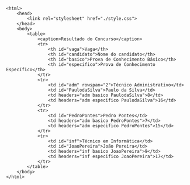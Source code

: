 <Code language='html'>
&lt;html&gt;
    &lt;head&gt;
        &lt;link rel="stylesheet" href="./style.css"&gt;
    &lt;/head&gt;
    &lt;body&gt;
        &lt;table&gt;
            &lt;caption&gt;Resultado do Concurso&lt;/caption&gt;
            &lt;tr&gt;
                &lt;th id="vaga"&gt;Vaga&lt;/th&gt;
                &lt;th id="candidato"&gt;Nome do candidato&lt;/th&gt;
                &lt;th id="basico"&gt;Prova de Conhecimento Básico&lt;/th&gt;
                &lt;th id="especifico"&gt;Prova de Conhecimento Específico&lt;/th&gt;
            &lt;/tr&gt;
            &lt;tr&gt;
                &lt;td id="adm" rowspan="2"&gt;Técnico Administrativo&lt;/td&gt;
                &lt;td id="PaulodaSilva"&gt;Paulo da Silva&lt;/td&gt;
                &lt;td headers="adm basico PaulodaSilva"&gt;8&lt;/td&gt;
                &lt;td headers="adm especifico PaulodaSilva"&gt;16&lt;/td&gt;
            &lt;/tr&gt;
            &lt;tr&gt;
                &lt;td id="PedroPontes"&gt;Pedro Pontes&lt;/td&gt;
                &lt;td headers="adm basico PedroPontes"&gt;7&lt;/td&gt;
                &lt;td headers="adm especifico PedroPontes"&gt;15&lt;/td&gt;
            &lt;/tr&gt;
            &lt;tr&gt;
                &lt;td id="inf"&gt;Técnico em Informática&lt;/td&gt;
                &lt;td id="JoaoPereira"&gt;João Pereira&lt;/td&gt;
                &lt;td headers="inf basico JoaoPereira"&gt;9&lt;/td&gt;
                &lt;td headers="inf especifico JoaoPereira"&gt;17&lt;/td&gt;
            &lt;/tr&gt;
        &lt;/table&gt;
    &lt;/body&gt;
&lt;/html&gt;
</Code>